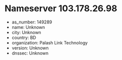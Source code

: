 # Nameserver 103.178.26.98

* as_number: 149289
* name: Unknown
* city: Unknown
* country: BD
* organization: Palash Link Technology
* version: Unknown
* dnssec: Unknown
